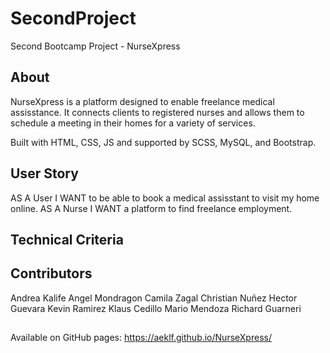 # SecondProject

Second Bootcamp Project - NurseXpress

## About

NurseXpress is a platform designed to enable freelance medical assisstance.
It connects clients to registered nurses and allows them to schedule a meeting in their homes for a variety of services.

Built with HTML, CSS, JS and supported by SCSS, MySQL, and Bootstrap.

## User Story

AS A User I WANT to be able to book a medical assisstant to visit my home online.
AS A Nurse I WANT a platform to find freelance employment.

## Technical Criteria

## Contributors

Andrea Kalife
Angel Mondragon
Camila Zagal
Christian Nuñez
Hector Guevara
Kevin Ramirez
Klaus Cedillo
Mario Mendoza
Richard Guarneri

##

Available on GitHub pages: https://aeklf.github.io/NurseXpress/
